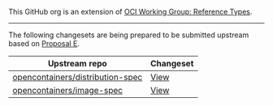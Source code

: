 This GitHub org is an extension of [OCI Working Group: Reference Types](https://github.com/opencontainers/wg-reference-types).

---

The following changesets are being prepared to be submitted upstream based on
[Proposal E](https://github.com/opencontainers/wg-reference-types/blob/main/docs/proposals/PROPOSAL_E.md).


| Upstream repo                                                                            | Changeset                                                                                                      |
| ---------------------------------------------------------------------------------------- | -------------------------------------------------------------------------------------------------------------- |
| [opencontainers/distribution-spec](https://github.com/opencontainers/distribution-spec)  | [View](https://github.com/opencontainers/distribution-spec/compare/main...oci-playground:distribution-spec:pr) |
| [opencontainers/image-spec](https://github.com/opencontainers/image-spec)                | [View](https://github.com/opencontainers/image-spec/compare/main...oci-playground:image-spec:pr)              
